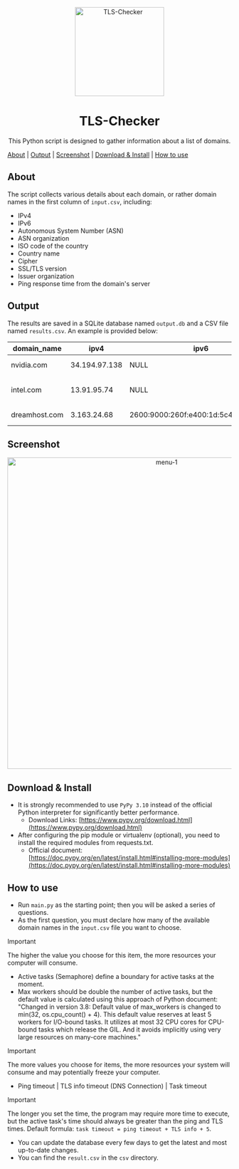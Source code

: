<p align="center">
    <img src="https://github.com/ImanMontajabi/TLS-Checker/assets/52942515/bb20a89e-94cc-4b6a-86a7-29622c42dad6" alt="TLS-Checker" width="200">
</p>

<h1 align="center">TLS-Checker</h1>

<p align="center">This Python script is designed to gather information about a list of domains.</p>

[About](https://github.com/ImanMontajabi/TLS-Checker/blob/main/README.md#about) | [Output](https://github.com/ImanMontajabi/TLS-Checker/blob/main/README.md#output) | [Screenshot](https://github.com/ImanMontajabi/TLS-Checker/edit/main/README.md#screenshot) | [Download & Install](https://github.com/ImanMontajabi/TLS-Checker/edit/main/README.md#download--install) | [How to use](https://github.com/ImanMontajabi/TLS-Checker/edit/main/README.md#how-to-use)

## About

The script collects various details about each domain, or rather domain names in the first column of `input.csv`, including:

- IPv4
- IPv6
- Autonomous System Number (ASN)
- ASN organization
- ISO code of the country
- Country name
- Cipher
- SSL/TLS version
- Issuer organization
- Ping response time from the domain's server

## Output

The results are saved in a SQLite database named `output.db` and a CSV file named `results.csv`. An example is provided below:

| domain_name  | ipv4           | ipv6                                      | asn   | asn_organ                  | iso_code | country       | cipher                          | tls_version | issuer_organ    | ping |
|--------------|----------------|-------------------------------------------|-------|----------------------------|----------|---------------|---------------------------------|-------------|-----------------|------|
| nvidia.com   | 34.194.97.138 | NULL                                      | 14618 | AMAZON-AES                 | US       | United States | ECDHE-RSA-AES128-GCM-SHA256    | TLSv1.2     | Amazon          | 183  |
| intel.com    | 13.91.95.74    | NULL                                      | 8075  | MICROSOFT-CORP-MSN-AS-BLOCK| US       | United States | TLS_AES_256_GCM_SHA384         | TLSv1.3     | Greater Manchester| NULL |
| dreamhost.com| 3.163.24.68    | 2600:9000:260f:e400:1d:5c4:5c40:93a1     | 16509 | AMAZON-02                  | US       | United States | TLS_AES_128_GCM_SHA256         | TLSv1.3     | Amazon          | 266  |

## Screenshot

<p align="center">
    <img src="https://github.com/ImanMontajabi/TLS-Checker/assets/52942515/7b9d0174-7f33-410e-a050-ba65cc0dbba9" alt="menu-1" style="width:700px">
</p>

## Download & Install

- It is strongly recommended to use `PyPy 3.10` instead of the official Python interpreter for significantly better performance.
  - Download Links: [https://www.pypy.org/download.html](https://www.pypy.org/download.html)
- After configuring the pip module or virtualenv (optional), you need to install the required modules from requests.txt.
  - Official document: [https://doc.pypy.org/en/latest/install.html#installing-more-modules](https://doc.pypy.org/en/latest/install.html#installing-more-modules)

## How to use

- Run `main.py` as the starting point; then you will be asked a series of questions.
- As the first question, you must declare how many of the available domain names in the `input.csv` file you want to choose.

> [!IMPORTANT]
> The higher the value you choose for this item, the more resources your computer will consume.

- Active tasks (Semaphore) define a boundary for active tasks at the moment.
- Max workers should be double the number of active tasks, but the default value is calculated using this approach of Python document: "Changed in version 3.8: Default value of max_workers is changed to min(32, os.cpu_count() + 4). This default value reserves at least 5 workers for I/O-bound tasks. It utilizes at most 32 CPU cores for CPU-bound tasks which release the GIL. And it avoids implicitly using very large resources on many-core machines."

> [!IMPORTANT]
> The more values you choose for items, the more resources your system will consume and may potentially freeze your computer.

- Ping timeout | TLS info timeout (DNS Connection) | Task timeout

> [!IMPORTANT]
> The longer you set the time, the program may require more time to execute, but the active task's time should always be greater than the ping and TLS times. Default formula: `task timeout = ping timeout + TLS info + 5`.

- You can update the database every few days to get the latest and most up-to-date changes.
- You can find the `result.csv` in the `csv` directory.
